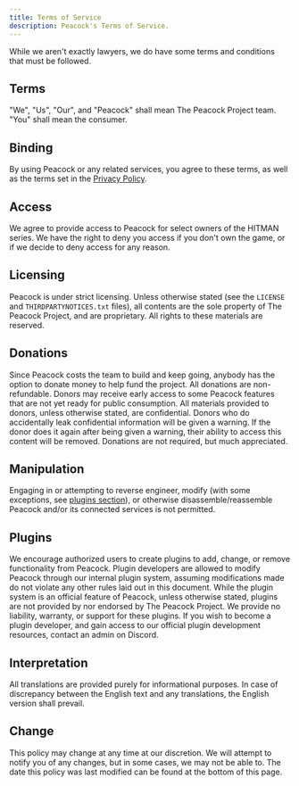 ```yaml
---
title: Terms of Service
description: Peacock's Terms of Service.
---
```


While we aren't exactly lawyers, we do have some terms and conditions that must be followed.

## Terms

"We", "Us", "Our", and "Peacock" shall mean The Peacock Project team.
"You" shall mean the consumer.

## Binding

By using Peacock or any related services, you agree to these terms, as well as the terms set in the [Privacy Policy](privacy-policy.md).

## Access

We agree to provide access to Peacock for select owners of the HITMAN series.
We have the right to deny you access if you don't own the game, or if we decide to deny access for any reason.

## Licensing

Peacock is under strict licensing. Unless otherwise stated (see the `LICENSE` and `THIRDPARTYNOTICES.txt` files), all contents are the sole property of The Peacock Project, and are proprietary. All rights to these materials are reserved.

## Donations

Since Peacock costs the team to build and keep going, anybody has the option to donate money to help fund the project.
All donations are non-refundable.
Donors may receive early access to some Peacock features that are not yet ready for public consumption.
All materials provided to donors, unless otherwise stated, are confidential.
Donors who do accidentally leak confidential information will be given a warning.
If the donor does it again after being given a warning, their ability to access this content will be removed.
Donations are not required, but much appreciated.

## Manipulation

Engaging in or attempting to reverse engineer, modify (with some exceptions, see [plugins section](#plugins)), or otherwise disassemble/reassemble Peacock and/or its connected services is not permitted.

## Plugins

We encourage authorized users to create plugins to add, change, or remove functionality from Peacock.
Plugin developers are allowed to modify Peacock through our internal plugin system, assuming modifications made do not violate any other rules laid out in this document.
While the plugin system is an official feature of Peacock, unless otherwise stated, plugins are not provided by nor endorsed by The Peacock Project. We provide no liability, warranty, or support for these plugins.
If you wish to become a plugin developer, and gain access to our official plugin development resources, contact an admin on Discord.

## Interpretation

All translations are provided purely for informational purposes. In case of discrepancy between the English text and any translations, the English version shall prevail.

## Change

This policy may change at any time at our discretion. We will attempt to notify you of any changes, but in some cases, we may not be able to.
The date this policy was last modified can be found at the bottom of this page.
